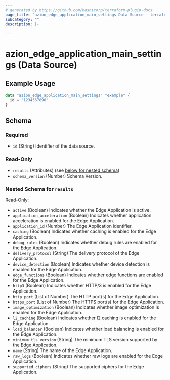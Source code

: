 ```yaml
---
# generated by https://github.com/hashicorp/terraform-plugin-docs
page_title: "azion_edge_application_main_settings Data Source - terraform-provider-azion"
subcategory: ""
description: |-
  
---
```


# azion_edge_application_main_settings (Data Source)



## Example Usage

```terraform
data "azion_edge_application_main_settings" "example" {
  id = "1234567890"
}
```

<!-- schema generated by tfplugindocs -->
## Schema

### Required

- `id` (String) Identifier of the data source.

### Read-Only

- `results` (Attributes) (see [below for nested schema](#nestedatt--results))
- `schema_version` (Number) Schema Version.

<a id="nestedatt--results"></a>
### Nested Schema for `results`

Read-Only:

- `active` (Boolean) Indicates whether the Edge Application is active.
- `application_acceleration` (Boolean) Indicates whether application acceleration is enabled for the Edge Application.
- `application_id` (Number) The Edge Application identifier.
- `caching` (Boolean) Indicates whether caching is enabled for the Edge Application.
- `debug_rules` (Boolean) Indicates whether debug rules are enabled for the Edge Application.
- `delivery_protocol` (String) The delivery protocol of the Edge Application.
- `device_detection` (Boolean) Indicates whether device detection is enabled for the Edge Application.
- `edge_functions` (Boolean) Indicates whether edge functions are enabled for the Edge Application.
- `http3` (Boolean) Indicates whether HTTP/3 is enabled for the Edge Application.
- `http_port` (List of Number) The HTTP port(s) for the Edge Application.
- `https_port` (List of Number) The HTTPS port(s) for the Edge Application.
- `image_optimization` (Boolean) Indicates whether image optimization is enabled for the Edge Application.
- `l2_caching` (Boolean) Indicates whether l2 caching is enabled for the Edge Application.
- `load_balancer` (Boolean) Indicates whether load balancing is enabled for the Edge Application.
- `minimum_tls_version` (String) The minimum TLS version supported by the Edge Application.
- `name` (String) The name of the Edge Application.
- `raw_logs` (Boolean) Indicates whether raw logs are enabled for the Edge Application.
- `supported_ciphers` (String) The supported ciphers for the Edge Application.
